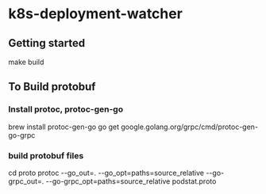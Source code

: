 # k8s-deployment-watcher
## Getting started

make build

## To Build protobuf
### Install protoc, protoc-gen-go 
brew install protoc-gen-go
go get google.golang.org/grpc/cmd/protoc-gen-go-grpc

### build protobuf files
cd proto
protoc --go_out=. --go_opt=paths=source_relative --go-grpc_out=. --go-grpc_opt=paths=source_relative podstat.proto